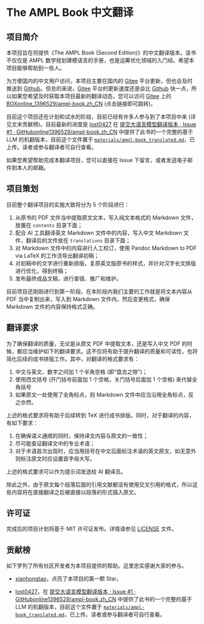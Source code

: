 # The AMPL Book 中文翻译

## 项目简介

本项目旨在将提供《The AMPL Book (Second Edition)》的中文翻译版本。该书不仅仅是 AMPL 数学规划建模语言的手册，也是运筹优化领域的入门经。希望本项目能够帮助到一些人。

为方便国内的中文用户访问，本项目主要在国内的 [Gitee](https://gitee.com/) 平台更新，但也会及时推送到 [Github](https://github.com/)。但总的来说，[Gitee](https://gitee.com/) 平台的更新速度还是会比 [Github](https://github.com/) 快一点，所以如果您希望及时获取本项目最新的翻译动态，您可以访问 [Gitee](https://gitee.com/) 上的 [BOXonline_1396529/ampl-book.zh_CN](https://gitee.com/-/ide/project/BOXonline_1396529/ampl-book.zh_CN) (点击链接即可跳转)。

目前这个项目还在计划和试水的阶段，目前已经有许多人参与到了本项目中来 (详见文末贡献榜)。目前最新的进度是 [lost0427](https://github.com/lost0427)  在 [提交大语言模型翻译版本 · Issue #1 · GitHubonline1396529/ampl-book.zh_CN](https://github.com/GitHubonline1396529/ampl-book.zh_CN/issues/1) 中提供了此书的一个完整的基于 LLM 的机翻版本，目前这个文件置于 [`materials/ampl-book_translated.md`](materials/ampl-book_translated.md)，已上传。读者或参与翻译者可自行查看。

如果您希望帮助完成本翻译项目，您可以直接在 Issue 下留言，或者发送电子邮件到本人的邮箱。

## 项目策划

目前整个翻译项目的实施大致将分为 5 个阶段进行：

1. 从原书的 PDF 文件当中提取原文文本，写入纯文本格式的 Markdown 文件，放置在 `contents` 目录下面；
2. 配合 AI 工具翻译英文 Markdown 文件中的内容，写入中文 Markdown 文件，翻译后的文件放在 `translations` 目录下面；
3. 对 Markdown 文件中的内容进行人工校订，使用 Pandoc Markdown to PDF via LaTeX 的工作流导出翻译初稿；
4. 对初稿中的文字进行重新排版，复原英文版原书的样式，并针对汉字长文排版进行优化，得到终稿；
5. 发布最终成品文稿，进行查错、推广和维护。

目前项目还刚刚进行到第一阶段。在本阶段内我们主要的工作就是将文本内容从 PDF 当中复制出来，写入到 Markdown 文件内，然后变更格式，确保 Markdown 文件的内容保持格式正确。

## 翻译要求

为了确保翻译的质量，无论是从原文 PDF 中提取文本，还是写入中文 PDF 的时候，都应当维护如下的翻译要求。这不仅将有助于提升翻译的质量和可读性，也将简化后续的成书排版工作。其中，对翻译的格式要求有：

1. 中文与英文、数字之间加 1 个半角空格 (即“盘古之隙”)；
2. 使用西文括号 (开门括号前面加 1 个空格，关门括号后面加 1 个空格) 来代替全角括号
3. 如果原文一处使用了全角标点，则 Markdown 文件中应当沿用全角标点，反之亦然。

上述的格式要求将有助于后续转到 TeX 进行成书排版。同时，对于翻译的内容，有如下要求：

1. 在确保语义通顺的同时，保持译文内容与原文的一致性；
2. 尽可能查证翻译文中的专业术语；
3. 对于术语首次出现时，应当用括号在中文后面标注术语的英文原文，如无意外则标注原文时应设置首字母大写。

上述的格式要求可以作为提示词发送给 AI 翻译员。

除此之外，由于原文每个段落后面的引用文献都没有使用交叉引用的格式，所以这些内容将在直接翻译之后被直接以段落的形式插入原文。

## 许可证

完成后的项目计划将基于 MIT 许可证发布。详情请参见 [LICENSE](LICENSE) 文件。

## 贡献榜

如下罗列了所有社区开发者为本项目提供的帮助。这里忠实感谢大家的参与。

- [xianhongtao](https://github.com/xianhongtao)，点亮了本项目的第一颗 Star。

- [lost0427](https://github.com/lost0427)，在 [提交大语言模型翻译版本 · Issue #1 · GitHubonline1396529/ampl-book.zh_CN](https://github.com/GitHubonline1396529/ampl-book.zh_CN/issues/1) 中提供了此书的一个完整的基于 LLM 的机翻版本，目前这个文件置于 [`materials/ampl-book_translated.md`](materials/ampl-book_translated.md)，已上传。读者或参与翻译者可自行查看。


